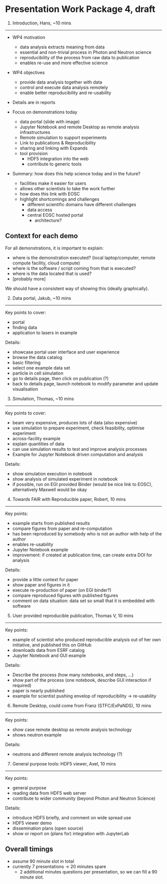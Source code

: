 Presentation Work Package 4, draft
==================================

1. Introduction, Hans, \~10 mins
--------------------------------

-   WP4 motivation
    -   data analysis extracts meaning from data
    -   essential and non-trivial process in Photon and Neutron science
    -   reproducibility of the process from raw data to publication
    -   enables re-use and more effective science
-   WP4 objectives
    -   provide data analysis together with data
    -   control and execute data analysis remotely
    -   enable better reproducibility and re-usability
    
-   Details are in reports
-   Focus on demonstrations today
    -   data portal (slide with image)
    -   Jupyter Notebook and remote Desktop as remote analysis infrastructures
    -   Remote simulation to support experiments
    -   Link to publications & Reproducibility 
    -   sharing and linking with Expands
    -   tool provision
        -   HDF5 integration into the web
        -   contribute to generic tools
    
-   Summary: how does this help science today and in the future?
    -   facilities make it easier for users
    -   allows other scientists to take the work further
    -   how does this link with EOSC
    -   highlight shortcomings and challenges
        -   different scientific domains have different challenges
        -   data access
        -   central EOSC hosted portal 
            - architecture?
            

Context for each demo
---------------------

For all demonstrations, it is important to explain:

-   where is the demonstration executed? (local laptop/computer, remote
    compute facility, cloud compute)
-   where is the software / script coming from that is executed?
-   where is the data located that is used?
-   \[probably more\]

We should have a consistent way of showing this (ideally graphically).

2. Data portal, Jakub, \~10 mins
--------------------------------

Key points to cover:

-   portal
-   finding data
-   application to lasers in example

Details:

-   showcase portal user interface and user experience
-   browse the data catalog
-   basic filtering
-   select one example data set
-   particle in cell simulation
-   go to details page, then click on publication (?)
-   back to details page, launch notebook to modify parameter and update
    visualisation

3. Simulation, Thomas, \~10 mins
--------------------------------

Key points to cover:

-   beam very expensive, produces lots of data (also expensive)
-   use simulation to prepare experiment, check feasibility, optimise
    experiment
-   across-facility example
-   explain quantities of data
-   can use simulation results to test and improve analysis processes
-   Example for Jupyter Notebook driven computation and analysis

Details:

-   show simulation execution in notebook
-   show analysis of simulated experiment in notebook
-   if possible, run on EGI provided Binder (would be nice link to
    EOSC), alternatively Maxwell would be okay

4. Towards FAIR with Reproducible paper, Robert, 10 mins
--------------------------------------------------------

Key points:

-   example starts from published results
-   compare figures from paper and re-computation
-   has been reproduced by somebody who is not an author with help of
    the author
-   enables re-usability
-   Jupyter Notebook example
-   improvement: if created at publication time, can create extra DOI
    for analysis

Details:

-   provide a little context for paper
-   show paper and figures in it
-   execute re-production of paper (on EGI binder?)
-   compare reproduced figures with published figures
-   comment on data situation: data set so small that it is embedded
    with software

5. User provided reproducible publication, Thomas V, 10 mins
------------------------------------------------------------

Key points:

-   example of scientist who produced reproducible analysis out of her
    own initiative, and published this on GitHub
-   downloads data from ESRF catalog
-   Jupyter Notebook and GUI example

Details:

-   Describe the process (how many notebooks, and steps, ...)
-   show part of the process (one notebook, describe GUI interaction if
    required)
-   paper is nearly published
-   example for scientist pushing envelop of reproducibility -\>
    re-usability

6. Remote Desktop, could come from Franz (STFC/ExPaNDS), 10 mins
----------------------------------------------------------------

Key points:

-   show case remote desktop as remote analysis technology
-   shows neutron example

Details:

-   neutrons and different remote analysis technology (?)

7. General purpose tools: HDF5 viewer, Axel, 10 mins
----------------------------------------------------

Key points:

-   general purpose
-   reading data from HDF5 web server
-   contribute to wider community (beyond Photon and Neutron Science)

Details:

-   introduce HDF5 briefly, and comment on wide spread use
-   HDF5 viewer demo
-   dissemination plans (open source)
-   show or report on (plans for) integration with JupyterLab



Overall timings
---------------

- assume 90 minute slot in total
- currently 7 presentations -> 20 minutes spare
  - 2 additional minutes questions per presentation, so we can fill a 90 minute slot.
